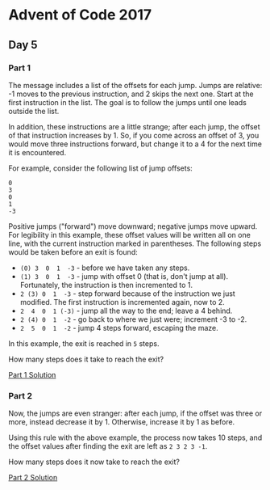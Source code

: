# Advent of Code 2017
## Day 5

### Part 1
The message includes a list of the offsets for each jump. Jumps are relative: -1 moves to the previous instruction, and 2 skips the next one. Start at the first instruction in the list. The goal is to follow the jumps until one leads outside the list.

In addition, these instructions are a little strange; after each jump, the offset of that instruction increases by 1. So, if you come across an offset of 3, you would move three instructions forward, but change it to a 4 for the next time it is encountered.

For example, consider the following list of jump offsets:
```
0
3
0
1
-3
```

Positive jumps ("forward") move downward; negative jumps move upward. For legibility in this example, these offset values will be written all on one line, with the current instruction marked in parentheses. The following steps would be taken before an exit is found:
* `(0) 3  0  1  -3`  - before we have taken any steps.
* `(1) 3  0  1  -3`  - jump with offset 0 (that is, don't jump at all). Fortunately, the instruction is then incremented to 1.
*  `2 (3) 0  1  -3`  - step forward because of the instruction we just modified. The first instruction is incremented again, now to 2.
*  `2  4  0  1 (-3)` - jump all the way to the end; leave a 4 behind.
* `2 (4) 0  1  -2`  - go back to where we just were; increment -3 to -2.
*  `2  5  0  1  -2`  - jump 4 steps forward, escaping the maze.

In this example, the exit is reached in `5` steps.

How many steps does it take to reach the exit?

[Part 1 Solution](part1.rb)

### Part 2
Now, the jumps are even stranger: after each jump, if the offset was three or more, instead decrease it by 1. Otherwise, increase it by 1 as before.

Using this rule with the above example, the process now takes 10 steps, and the offset values after finding the exit are left as `2 3 2 3 -1`.

How many steps does it now take to reach the exit?

[Part 2 Solution](part2.rb)